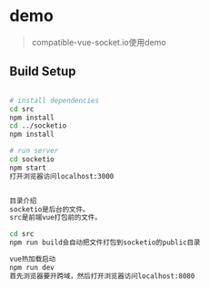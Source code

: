 # demo

> compatible-vue-socket.io使用demo

## Build Setup

``` bash

# install dependencies
cd src
npm install
cd ../socketio
npm install

# run server
cd socketio
npm start
打开浏览器访问localhost:3000 


目录介绍
socketio是后台的文件。
src是前端vue打包前的文件。

cd src
npm run build会自动把文件打包到socketio的public目录

vue热加载启动
npm run dev
首先浏览器要开跨域，然后打开浏览器访问localhost:8080


